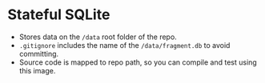 # Stateful SQLite

- Stores data on the `/data` root folder of the repo.
- `.gitignore` includes the name of the `/data/fragment.db` to avoid committing.
- Source code is mapped to repo path, so you can compile and test using this image.